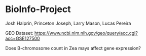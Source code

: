 # BioInfo-Project

Josh Halprin, Princeton Joseph, Larry Mason, Lucas Pereira

GEO Dataset: https://www.ncbi.nlm.nih.gov/geo/query/acc.cgi?acc=GSE127500

Does B-chromosome count in Zea mays affect gene expression?
